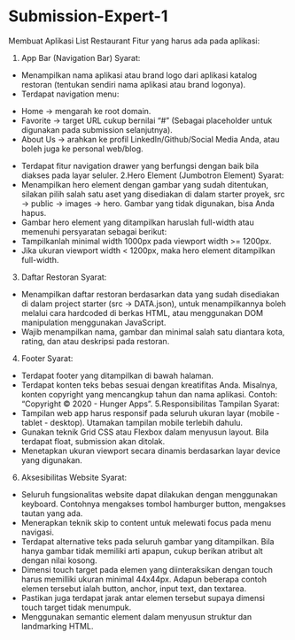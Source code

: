 # Submission-Expert-1
Membuat Aplikasi List Restaurant 
Fitur yang harus ada pada aplikasi: 

1. App Bar (Navigation Bar)
Syarat:
* Menampilkan nama aplikasi atau brand logo dari aplikasi katalog restoran (tentukan sendiri nama aplikasi atau brand logonya).
* Terdapat navigation menu:
- Home → mengarah ke root domain.
- Favorite → target URL cukup bernilai “#” (Sebagai placeholder untuk digunakan pada submission selanjutnya).
- About Us → arahkan ke profil LinkedIn/Github/Social Media Anda, atau boleh juga ke personal web/blog.
* Terdapat fitur navigation drawer yang berfungsi dengan baik bila diakses pada layar seluler.
2.Hero Element (Jumbotron Element)
Syarat:
* Menampilkan hero element dengan gambar yang sudah ditentukan, silakan pilih salah satu aset yang disediakan di dalam starter proyek, src → public → images → hero. Gambar yang tidak digunakan, bisa Anda hapus.
* Gambar hero element yang ditampilkan haruslah full-width atau memenuhi persyaratan sebagai berikut: 
* Tampilkanlah minimal width 1000px pada  viewport width >= 1200px.
* Jika ukuran viewport width < 1200px, maka hero element ditampilkan full-width.
3. Daftar Restoran
Syarat:
* Menampilkan daftar restoran berdasarkan data yang sudah disediakan di dalam project starter (src → DATA.json), untuk menampilkannya boleh melalui cara hardcoded di berkas HTML, atau menggunakan DOM manipulation menggunakan JavaScript.
* Wajib menampilkan nama, gambar dan minimal salah satu diantara kota, rating, dan atau deskripsi pada restoran.
4. Footer
Syarat:
* Terdapat footer yang ditampilkan di bawah halaman.
* Terdapat konten teks bebas sesuai dengan kreatifitas Anda. Misalnya, konten copyright yang mencangkup tahun dan nama aplikasi. Contoh: “Copyright © 2020 - Hunger Apps”.
5.Responsibilitas Tampilan
Syarat:
* Tampilan web app harus responsif pada seluruh ukuran layar (mobile - tablet - desktop). Utamakan tampilan mobile terlebih dahulu.
* Gunakan teknik Grid CSS atau Flexbox dalam menyusun layout. Bila terdapat float, submission akan ditolak.
* Menetapkan ukuran viewport secara dinamis berdasarkan layar device yang digunakan.
6. Aksesibilitas Website
Syarat:
* Seluruh fungsionalitas website dapat dilakukan dengan menggunakan keyboard. Contohnya mengakses tombol hamburger button, mengakses tautan yang ada.
* Menerapkan teknik skip to content untuk melewati focus pada menu navigasi.
* Terdapat alternative teks pada seluruh gambar yang ditampilkan. Bila hanya gambar tidak memiliki arti apapun, cukup berikan atribut alt dengan nilai kosong. 
* Dimensi touch target pada elemen yang diinteraksikan dengan touch harus memilliki ukuran minimal 44x44px. Adapun beberapa contoh elemen tersebut ialah button, anchor, input text, dan textarea.
* Pastikan juga terdapat jarak antar elemen tersebut supaya dimensi touch target tidak menumpuk.
* Menggunakan semantic element dalam menyusun struktur dan landmarking HTML.
